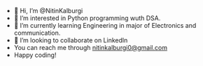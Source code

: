 - 👋 Hi, I’m @NitinKalburgi
- 👀 I’m interested in Python programming wuth DSA.
- 🌱 I’m currently learning Engineering in major of Electronics and communication.
- 💞️ I’m looking to collaborate on Linkedln
- You can reach me through nitinkalburgi0@gmail.com
- Happy coding!

<!---
NitinKalburgi/NitinKalburgi is a ✨ special ✨ repository because its `README.md` (this file) appears on your GitHub profile.
You can click the Preview link to take a look at your changes.
--->
